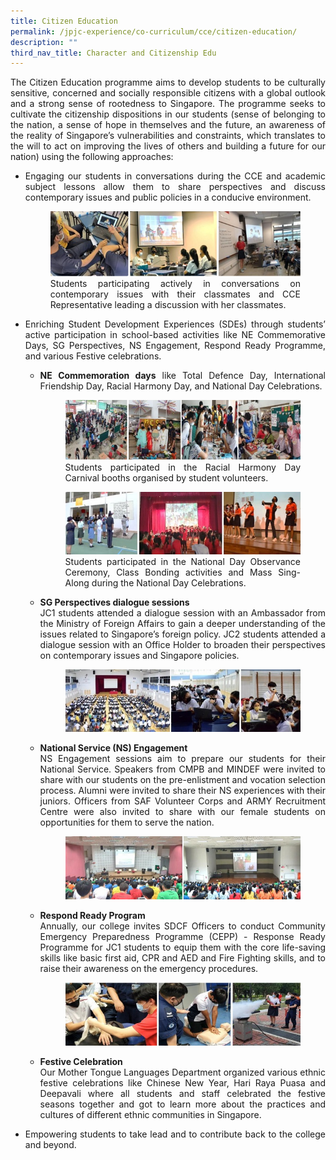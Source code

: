 ```yaml
---
title: Citizen Education
permalink: /jpjc-experience/co-curriculum/cce/citizen-education/
description: ""
third_nav_title: Character and Citizenship Edu
---
```

<div align="justify">

<p>The Citizen Education programme aims to develop students to be culturally sensitive, concerned and socially responsible citizens with a global outlook and a strong sense of rootedness to Singapore. The programme seeks to cultivate the citizenship dispositions in our students (sense of belonging to the nation, a sense of hope in themselves and the future, an awareness of the reality of Singapore’s vulnerabilities and constraints, which translates to the will to act on improving the lives of others and building a future for our nation) using the following approaches:</p>

<p><ul><li>Engaging our students in conversations during the CCE and academic subject lessons allow them to share perspectives and discuss contemporary issues and public policies in a conducive environment.</li>

<p></p><figure><img src="https://raw.githubusercontent.com/isomerpages/moe-jpjc/staging/images/JPJC%20Experience/Co%20Curriculum/CCE/Citizen%20Education/student.jpg"> 
Students participating actively in conversations on contemporary issues with their classmates and CCE Representative leading a discussion with her classmates.</figure><p></p>

<p><li>Enriching Student Development Experiences (SDEs) through students’ active participation in school-based activities like NE Commemorative Days, SG Perspectives, NS Engagement, Respond Ready Programme, and various Festive celebrations.</li></p>
	
<ul><li><b>NE Commemoration days</b> like Total Defence Day, International Friendship Day, Racial Harmony Day, and National Day Celebrations.	</li>
	
<p></p><figure><img src="https://raw.githubusercontent.com/isomerpages/moe-jpjc/staging/images/JPJC%20Experience/Co%20Curriculum/CCE/Citizen%20Education/StudentsRHD.jpg">Students participated in the Racial Harmony Day Carnival booths organised by student volunteers.</figure><p></p>	
	
<p></p><figure><img src="https://raw.githubusercontent.com/isomerpages/moe-jpjc/staging/images/JPJC%20Experience/Co%20Curriculum/CCE/Citizen%20Education/students%20ND.jpg">Students participated in the National Day Observance Ceremony, Class Bonding activities and Mass Sing-Along during the National Day Celebrations.</figure><p></p>	
	
<p><li><b>SG Perspectives dialogue sessions</b></li>
JC1 students attended a dialogue session with an Ambassador from the Ministry of Foreign Affairs to gain a deeper understanding of the issues related to Singapore’s foreign policy. JC2 students attended a dialogue session with an Office Holder to broaden their perspectives on contemporary issues and Singapore policies.</p>
	
<p></p><figure><img src="https://raw.githubusercontent.com/isomerpages/moe-jpjc/staging/images/JPJC%20Experience/Co%20Curriculum/CCE/Citizen%20Education/SGperspect.jpg"></figure><p></p>	
	
<p><li><b>National Service (NS) Engagement</b></li>
NS Engagement sessions aim to prepare our students for their National Service. Speakers from CMPB and MINDEF were invited to share with our students on the pre-enlistment and vocation selection process. Alumni were invited to share their NS experiences with their juniors. Officers from SAF Volunteer Corps and ARMY Recruitment Centre were also invited to share with our female students on opportunities for them to serve the nation.</p>
	
<p></p><figure><img src="https://raw.githubusercontent.com/isomerpages/moe-jpjc/staging/images/JPJC%20Experience/Co%20Curriculum/CCE/Citizen%20Education/NS%20engagement.jpg"></figure><p></p>	

<p><li><b>Respond Ready Program</b></li>
Annually, our college invites SDCF Officers to conduct Community Emergency Preparedness Programme (CEPP) - Response Ready Programme for JC1 students to equip them with the core life-saving skills like basic first aid, CPR and AED and Fire Fighting skills, and to raise their awareness on the emergency procedures.</p>
	
<p></p><figure><img src="https://raw.githubusercontent.com/isomerpages/moe-jpjc/staging/images/JPJC%20Experience/Co%20Curriculum/CCE/Citizen%20Education/Respondready.jpg"></figure><p></p>	
	
<p><li><b>Festive Celebration</b></li>
Our Mother Tongue Languages Department organized various ethnic festive celebrations like Chinese New Year, Hari Raya Puasa and Deepavali where all students and staff celebrated the festive seasons together and got to learn more about the practices and cultures of different ethnic communities in Singapore.</p></ul>
	

<p><li>Empowering students to take lead and to contribute back to the college and beyond.</li></p>